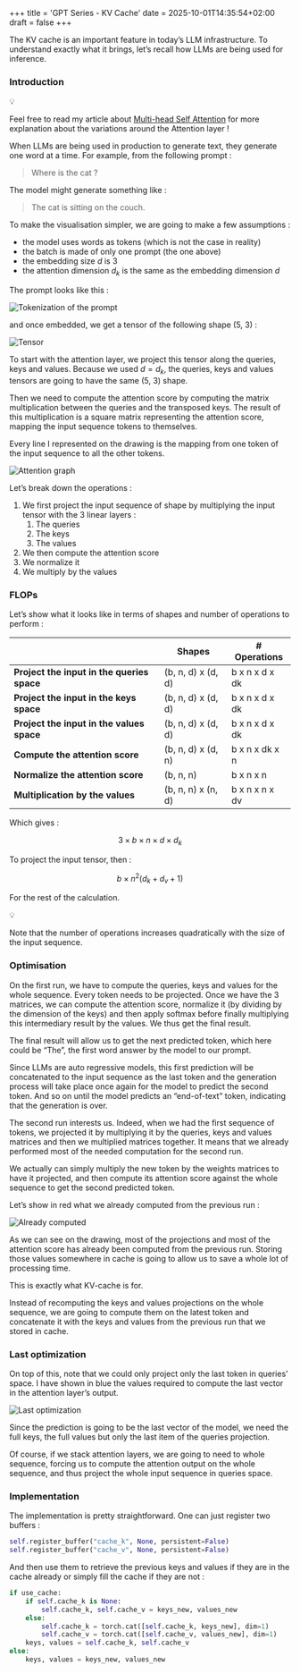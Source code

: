 +++
title = 'GPT Series - KV Cache'
date = 2025-10-01T14:35:54+02:00
draft = false
+++


The KV cache is an important feature in today’s LLM infrastructure. To understand exactly what it brings, let’s recall how LLMs are being used for inference.

### Introduction

<aside>
💡

Feel free to read my article about [Multi-head Self Attention](https://bornlex.github.io/posts/gpt-mha/) for more explanation about the variations around the Attention layer !

</aside>

When LLMs are being used in production to generate text, they generate one word at a time. For example, from the following prompt :

> Where is the cat ?
> 

The model might generate something like :

> The cat is sitting on the couch.
> 

To make the visualisation simpler, we are going to make a few assumptions :

- the model uses words as tokens (which is not the case in reality)
- the batch is made of only one prompt (the one above)
- the embedding size $d$ is 3
- the attention dimension $d_k$ is the same as the embedding dimension $d$

The prompt looks like this :

![Tokenization of the prompt](/kv/prompt.png)

and once embedded, we get a tensor of the following shape (5, 3) :

![Tensor](/kv/tensor.png)

To start with the attention layer, we project this tensor along the queries, keys and values. Because we used $d = d_k$, the queries, keys and values tensors are going to have the same (5, 3) shape.

Then we need to compute the attention score by computing the matrix multiplication between the queries and the transposed keys. The result of this multiplication is a square matrix representing the attention score, mapping the input sequence tokens to themselves.

Every line I represented on the drawing is the mapping from one token of the input sequence to all the other tokens.

![Attention graph](/kv/attention.png)

Let’s break down the operations :

1. We first project the input sequence of shape by multiplying the input tensor with the 3 linear layers :
    1. The queries
    2. The keys
    3. The values
2. We then compute the attention score
3. We normalize it
4. We multiply by the values

### FLOPs

Let’s show what it looks like in terms of shapes and number of operations to perform :

|  | **Shapes** | **# Operations** |
| --- | --- | --- |
| **Project the input in the queries space** | (b, n, d) x (d, d) | b x n x d x dk |
| **Project the input in the keys space** | (b, n, d) x (d, d) | b x n x d x dk |
| **Project the input in the values space** | (b, n, d) x (d, d) | b x n x d x dk |
| **Compute the attention score** | (b, n, d) x (d, n) | b x n x dk x n |
| **Normalize the attention score** | (b, n, n) | b x n x n |
| **Multiplication by the values** | (b, n, n) x (n, d) | b x n x n x dv |

Which gives :

$$
3 \times b \times n \times d \times d_k
$$

To project the input tensor, then :

$$
b \times n^2 (d_k + d_v + 1)
$$

For the rest of the calculation.

<aside>
💡

Note that the number of operations increases quadratically with the size of the input sequence.

</aside>

### Optimisation

On the first run, we have to compute the queries, keys and values for the whole sequence. Every token needs to be projected. Once we have the 3 matrices, we can compute the attention score, normalize it (by dividing by the dimension of the keys) and then apply softmax before finally multiplying this intermediary result by the values. We thus get the final result.

The final result will allow us to get the next predicted token, which here could be “The”, the first word answer by the model to our prompt.

Since LLMs are auto regressive models, this first prediction will be concatenated to the input sequence as the last token and the generation process will take place once again for the model to predict the second token. And so on until the model predicts an “end-of-text” token, indicating that the generation is over.

The second run interests us. Indeed, when we had the first sequence of tokens, we projected it by multiplying it by the queries, keys and values matrices and then we multiplied matrices together. It means that we already performed most of the needed computation for the second run.

We actually can simply multiply the new token by the weights matrices to have it projected, and then compute its attention score against the whole sequence to get the second predicted token.

Let’s show in red what we already computed from the previous run :

![Already computed](/kv/cache.png)

As we can see on the drawing, most of the projections and most of the attention score has already been computed from the previous run. Storing those values somewhere in cache is going to allow us to save a whole lot of processing time.

This is exactly what KV-cache is for.

Instead of recomputing the keys and values projections on the whole sequence, we are going to compute them on the latest token and concatenate it with the keys and values from the previous run that we stored in cache.

### Last optimization

On top of this, note that we could only project only the last token in queries’ space. I have shown in blue the values required to compute the last vector in the attention layer’s output.

![Last optimization](/kv/last.png)

Since the prediction is going to be the last vector of the model, we need the full keys, the full values but only the last item of the queries projection.

Of course, if we stack attention layers, we are going to need to whole sequence, forcing us to compute the attention output on the whole sequence, and thus project the whole input sequence in queries space.

### Implementation

The implementation is pretty straightforward. One can just register two buffers :

```python
self.register_buffer("cache_k", None, persistent=False)
self.register_buffer("cache_v", None, persistent=False)
```

And then use them to retrieve the previous keys and values if they are in the cache already or simply fill the cache if they are not :

```python
if use_cache:
    if self.cache_k is None:
        self.cache_k, self.cache_v = keys_new, values_new
    else:
        self.cache_k = torch.cat([self.cache_k, keys_new], dim=1)
        self.cache_v = torch.cat([self.cache_v, values_new], dim=1)
    keys, values = self.cache_k, self.cache_v
else:
    keys, values = keys_new, values_new
```
